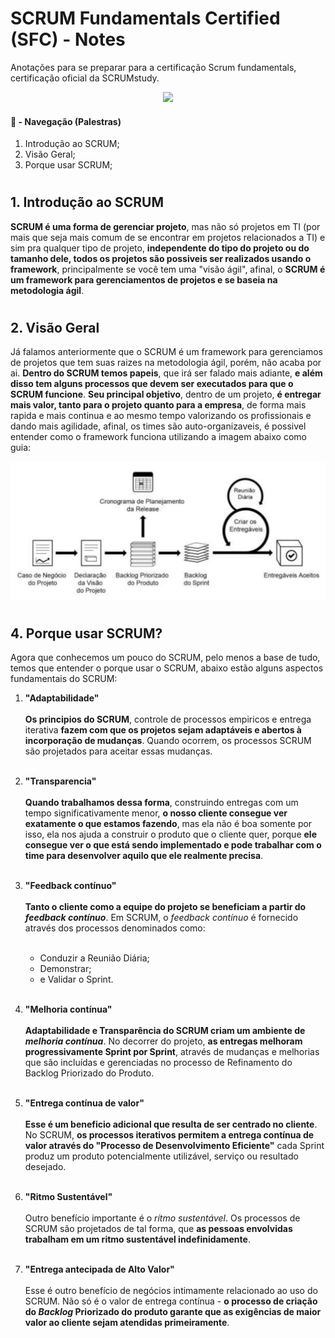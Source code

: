 # SCRUM Fundamentals Certified (SFC) - Notes

Anotações para se preparar para a certificação Scrum fundamentals, certificação oficial da SCRUMstudy.

<div align="center">
    <img width="200" src="https://agileit.coach/wp-content/uploads/2021/06/formacao-agil-scrum-fundamentos-certificacao-gratuita.png">
</div>

#### 🧭 - Navegação (Palestras)

1. Introdução ao SCRUM;
2. Visão Geral;
4. Porque usar SCRUM;


#
## 1. Introdução ao SCRUM

**SCRUM é uma forma de gerenciar projeto**, mas não só projetos em TI (por mais que seja mais comum de se encontrar em projetos relacionados a TI) e sim pra qualquer tipo de projeto, **independente do tipo do projeto ou do tamanho dele, todos os projetos são possiveis ser realizados usando o framework**, principalmente se você tem uma "visão ágil", afinal, o **SCRUM é um framework para gerenciamentos de projetos e se baseia na metodologia ágil**.

#
## 2. Visão Geral

Já falamos anteriormente que o SCRUM é um framework para gerenciamos de projetos que tem suas raizes na metodologia ágil, porém, não acaba por ai. **Dentro do SCRUM temos papeis**, que irá ser falado mais adiante, **e além disso tem alguns processos que devem ser executados para que o SCRUM funcione**. **Seu principal objetivo**, dentro de um projeto, **é entregar mais valor, tanto para o projeto quanto para a empresa**, de forma mais rapida e mais continua e ao mesmo tempo valorizando os profissionais e dando mais agilidade, afinal, os times são auto-organizaveis, é possivel entender como o framework funciona utilizando a imagem abaixo como guia:

![SCRUM Fundamentals (SFC) - Visão Geral](image.png)

#
## 4. Porque usar SCRUM?

Agora que conhecemos um pouco do SCRUM, pelo menos a base de tudo, temos que entender o porque usar o SCRUM, abaixo estão alguns aspectos fundamentais do SCRUM:

1. **"Adaptabilidade"**<br/><br/>**Os principios do SCRUM**, controle de processos empiricos e entrega iterativa **fazem com que os projetos sejam adaptáveis e abertos à incorporação de mudanças**. Quando ocorrem, os processos SCRUM são projetados para aceitar essas mudanças.<br/><br/>

2. **"Transparencia"**<br/><br/>**Quando trabalhamos dessa forma**, construindo entregas com um tempo significativamente menor, **o nosso cliente consegue ver exatamente o que estamos fazendo**, mas ela não é boa somente por isso, ela nos ajuda a construir o produto que o cliente quer, porque **ele consegue ver o que está sendo implementado e pode trabalhar com o time para desenvolver aquilo que ele realmente precisa**.<br/><br/>


3. **"Feedback contínuo"**<br/><br/>**Tanto o cliente como a equipe do projeto se beneficiam a partir do *feedback contínuo***. Em SCRUM, o *feedback contínuo* é fornecido através dos processos denominados como:<br/><br/>
    - Conduzir a Reunião Diária;
    - Demonstrar;
    - e Validar o Sprint.<br/><br/>

4. **"Melhoria contínua"**<br/><br/>**Adaptabilidade e Transparência do SCRUM criam um ambiente de *melhoria contínua***. No decorrer do projeto, **as entregas melhoram progressivamente Sprint por Sprint**, através de mudanças e melhorias que são incluídas e gerenciadas no processo de Refinamento do Backlog Priorizado do Produto.<br/><br/>

5. **"Entrega contínua de valor"**<br/><br/>**Esse é um beneficio adicional que resulta de ser centrado no cliente**. No SCRUM, **os processos iterativos permitem a entrega contínua de valor através do "Processo de Desenvolvimento Eficiente"** cada Sprint produz um produto potencialmente utilizável, serviço ou resultado desejado.<br/><br/>

6. **"Ritmo Sustentável"**<br/><br/>Outro benefício importante é o *rítmo sustentável*. Os processos de SCRUM são projetados de tal forma, que **as pessoas envolvidas trabalham em um ritmo sustentável indefinidamente**.<br/><br/>

7. **"Entrega antecipada de Alto Valor"**<br/><br/>Esse é outro benefício de negócios intimamente relacionado ao uso do SCRUM. Não só é o valor de entrega contínua - **o processo de criação do *Backlog* Priorizado do produto garante que as exigências de maior valor ao cliente sejam atendidas primeiramente**.